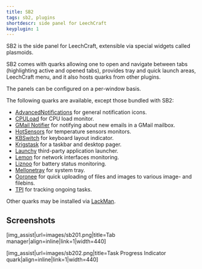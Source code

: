 ```yaml
---
title: SB2
tags: sb2, plugins
shortdescr: side panel for LeechCraft
keyplugin: 1
---
```


SB2 is the side panel for LeechCraft, extensible via special widgets
called plasmoids.

SB2 comes with quarks allowing one to open and navigate between tabs
(highlighting active and opened tabs), provides tray and quick launch
areas, LeechCraft menu, and it also hosts quarks from other plugins.

The panels can be configured on a per-window basis.

The following quarks are available, except those bundled with SB2:

- [AdvancedNotifications](/plugins-advancednotifications) for general notification icons.
- [CPULoad](/plugins-cpuload) for CPU load monitor.
- [GMail Notifier](/plugins-gmailnotifier) for notifying about new emails in a GMail mailbox.
- [HotSensors](/plugins-hotsensors) for temperature sensors monitors.
- [KBSwitch](/plugins-kbswitch) for keyboard layout indicator.
- [Krigstask](/plugins-krigstask) for a taskbar and desktop pager.
- [Launchy](/plugins-launchy) third-party application launcher.
- [Lemon](/plugins-lemon) for network interfaces monitoring.
- [Liznoo](/plugins-lemon) for battery status monitoring.
- [Mellonetray](/plugins-mellonetray) for system tray.
- [Ooronee](/plugins-ooronee) for quick uploading of files and images to various image- and filebins.
- [TPI](/plugins-tpi) for tracking ongoing tasks.

Other quarks may be installed via [LackMan](/plugins-lackman).

Screenshots
-----------

\[img\_assist|url=images/sb201.png|title=Tab manager|align=inline|link=1|width=440\]

\[img\_assist|url=images/sb202.png|title=Task Progress Indicator quark|align=inline|link=1|width=440\]
